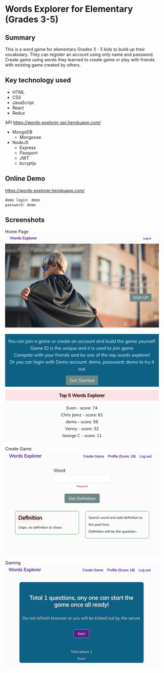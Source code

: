 # Words Explorer for Elementary (Grades 3-5)

## Summary
  This is a word game for elementary Grades 3 - 5 kids to build up their vocabulary. They can register an account using only name and password. Create game using words they learned to create game or play with friends with existing game created by others. 

## Key technology used

  * HTML
  * CSS
  * JavaScript
  * React
  * Redux

  API
  https://words-explorer-api.herokuapp.com/

  * MongoDB
    * Mongoose
  * NodeJS
    * Express
    * Passport
    * JWT
    * bcryptjs

## Online Demo

https://words-explorer.herokuapp.com/

```
demo login: demo
password: demo
```

## Screenshots

Home Page
![home page](/screenshots/main.jpg)

![intro](/screenshots/intro.jpg)

Create Game
![createGame](/screenshots/createGame.jpg)

Gaming
![gaming](/screenshots/gaming.jpg)
